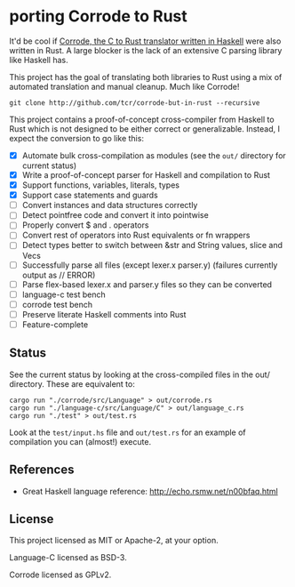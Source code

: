 # porting Corrode to Rust

It'd be cool if [Corrode, the C to Rust translator written in Haskell](https://github.com/jameysharp/corrode) were also written in Rust. A large blocker is the lack of an extensive C parsing library like Haskell has.

This project has the goal of translating both libraries to Rust using a mix of automated translation and manual cleanup. Much like Corrode!

```
git clone http://github.com/tcr/corrode-but-in-rust --recursive
```

This project contains a proof-of-concept cross-compiler from Haskell to Rust which is not designed to be either correct or generalizable. Instead, I expect the conversion to go like this:

* [x] Automate bulk cross-compilation as modules (see the `out/` directory for current status)
* [x] Write a proof-of-concept parser for Haskell and compilation to Rust
* [x] Support functions, variables, literals, types
* [x] Support case statements and guards
* [ ] Convert instances and data structures correctly
* [ ] Detect pointfree code and convert it into pointwise
* [ ] Properly convert $ and . operators
* [ ] Convert rest of operators into Rust equivalents or fn wrappers
* [ ] Detect types better to switch between &str and String values, slice and Vecs
* [ ] Successfully parse all files (except lexer.x parser.y) (failures currently output as // ERROR)
* [ ] Parse flex-based lexer.x and parser.y files so they can be converted
* [ ] language-c test bench
* [ ] corrode test bench
* [ ] Preserve literate Haskell comments into Rust
* [ ] Feature-complete

## Status

See the current status by looking at the cross-compiled files in the out/ directory. These are equivalent to:

```
cargo run "./corrode/src/Language" > out/corrode.rs
cargo run "./language-c/src/Language/C" > out/language_c.rs
cargo run "./test" > out/test.rs
```

Look at the `test/input.hs` file and `out/test.rs` for an example of compilation you can (almost!) execute.

## References

* Great Haskell language reference: http://echo.rsmw.net/n00bfaq.html

## License

This project licensed as MIT or Apache-2, at your option.

Language-C licensed as BSD-3.

Corrode licensed as GPLv2.
